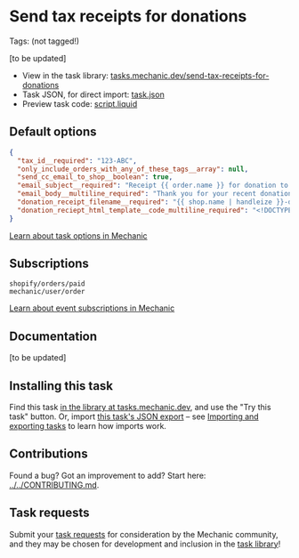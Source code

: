 # Send tax receipts for donations

Tags: (not tagged!)

[to be updated]

* View in the task library: [tasks.mechanic.dev/send-tax-receipts-for-donations](https://tasks.mechanic.dev/send-tax-receipts-for-donations)
* Task JSON, for direct import: [task.json](../../tasks/send-tax-receipts-for-donations.json)
* Preview task code: [script.liquid](./script.liquid)

## Default options

```json
{
  "tax_id__required": "123-ABC",
  "only_include_orders_with_any_of_these_tags__array": null,
  "send_cc_email_to_shop__boolean": true,
  "email_subject__required": "Receipt {{ order.name }} for donation to {{ shop.name }}",
  "email_body__multiline_required": "Thank you for your recent donation!\n\nAttached you will find your official donation receipt.",
  "donation_receipt_filename__required": "{{ shop.name | handleize }}-donation-receipt-{{ order.name  }}.pdf",
  "donation_reciept_html_template__code_multiline_required": "<!DOCTYPE html>\n<html lang=\"en\">\n<head>\n  <meta charset=\"utf-8\">\n  <style>\n    .container {\n      width: 960px;\n      margin: 0 auto;\n      font-size: 16px;\n    }\n    .header {\n      display: flex;\n      flex-direction: row;\n      border-top: 1px solid #000; \n      border-bottom: 1px dashed #000; \n      font-size: 18px;\n    }\n    .main {\n      margin-top: 20px;\n      display: flex;\n      flex-direction: row;\n      font-size: 16px;\n    }\n    .left {\n      width: 50%;\n    }\n    .right {\n      width: 50%;\n    }\n  </style>\n</head>\n<body>\n  <div class=\"container\">\n    <div class=\"header\">\n      <p class=\"left\">\n        {{ shop.name }}<br/>\n        {{ shop.address1 }}<br/>{% if shop.address2 != blank -%}{{ shop.address2 }}<br/>{%- endif %}\n        {{ shop.city }}, {{ shop.province }} {{ shop.zip }}<br/>\n        {{ order.billing_address.country }}\n      </p>\n      <p class=\"right\">\n        OFFICIAL DONATION RECEIPT<br/>\n        TAX ID #[TAX_ID]<br/>\n      </p>\n    </div>\n    <div class=\"main\">\n      <p class=\"left\">\n        <strong>Donor:</strong><br/>\n        {{ order.billing_address.first_name }} {{ billing_address.last_name }}<br/>\n        {{ order.billing_address.address1 }}<br/>{% if order.billing_address.address2 != blank -%}{{ order.billing_address.address2 }}<br/>{%- endif %}\n        {{ order.billing_address.city }}, {{ order.billing_address.province }} {{ order.billing_address.zip }}<br/>\n        {{ order.billing_address.country }}\n      </p>\n      <p class=\"right\">\n        <strong>Donation Details:</strong><br/>\n        Order Number: {{ order.name }}<br/>\n        Donation Received: {{ order.created_at | date: \"%F\" }}<br/>\n        Amount: {{ order.total_price | currency }}<br/>\n        Date Issued: {{ \"now\" | date: \"%F\" }}<br/>\n        Place Issued: {{ shop.province }}, {{ shop.country_name }}<br/>\n        <br/>\n        Donations are tax deductible to the extent permitted by law<br/>\n        <br/>\n        Thank you\n      </p>\n    </div>\n  </div>\n</body>\n</html>"
}
```

[Learn about task options in Mechanic](https://learn.mechanic.dev/core/tasks/options)

## Subscriptions

```liquid
shopify/orders/paid
mechanic/user/order
```

[Learn about event subscriptions in Mechanic](https://learn.mechanic.dev/core/tasks/subscriptions)

## Documentation

[to be updated]

## Installing this task

Find this task [in the library at tasks.mechanic.dev](https://tasks.mechanic.dev/send-tax-receipts-for-donations), and use the "Try this task" button. Or, import [this task's JSON export](../../tasks/send-tax-receipts-for-donations.json) – see [Importing and exporting tasks](https://learn.mechanic.dev/core/tasks/import-and-export) to learn how imports work.

## Contributions

Found a bug? Got an improvement to add? Start here: [../../CONTRIBUTING.md](../../CONTRIBUTING.md).

## Task requests

Submit your [task requests](https://mechanic.canny.io/task-requests) for consideration by the Mechanic community, and they may be chosen for development and inclusion in the [task library](https://tasks.mechanic.dev/)!
